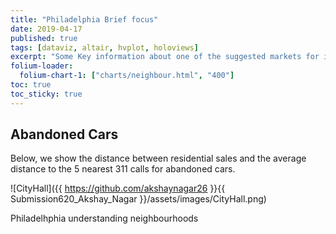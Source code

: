 ```yaml
---
title: "Philadelphia Brief focus"
date: 2019-04-17
published: true
tags: [dataviz, altair, hvplot, holoviews]
excerpt: "Some Key information about one of the suggested markets for investment Philadelphia"
folium-loader:
  folium-chart-1: ["charts/neighbour.html", "400"]
toc: true
toc_sticky: true
---
```

## Abandoned Cars

Below, we show the distance between residential sales and the average distance to the 5 nearest 311 calls for abandoned cars.

![CityHall]({{ https://github.com/akshaynagar26 }}{{ Submission620_Akshay_Nagar }}/assets/images/CityHall.png)

Philadelhphia understanding neighbourhoods

<div id="folium-chart-1"></div>

